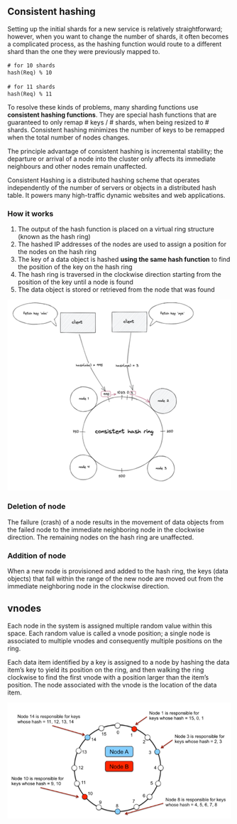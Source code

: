 ## Consistent hashing

Setting up the initial shards for a new service is relatively straightforward; however, when you want to change the number of shards, it often becomes a complicated process, as the hashing function would route to a different shard than the one they were previously mapped to.

```
# for 10 shards
hash(Req) % 10

# for 11 shards
hash(Req) % 11
```

To resolve these kinds of problems, many sharding functions use **consistent hashing functions**. They are special hash functions that are guaranteed to only remap # keys / # shards, when being resized to # shards. Consistent hashing minimizes the number of keys to be remapped when the total number of nodes changes.

The principle advantage of consistent hashing is incremental stability; the departure or arrival of a node into the cluster only affects its immediate neighbours and other nodes remain unaffected.

Consistent Hashing is a distributed hashing scheme that operates independently of the number of servers or objects in a distributed hash table. It powers many high-traffic dynamic websites and web applications.

### How it works

1. The output of the hash function is placed on a virtual ring structure (known as the hash ring)
2. The hashed IP addresses of the nodes are used to assign a position for the nodes on the hash ring
3. The key of a data object is hashed **using the same hash function** to find the position of the key on the hash ring
4. The hash ring is traversed in the clockwise direction starting from the position of the key until a node is found
5. The data object is stored or retrieved from the node that was found

<img src="../../assets/consistent-hashing.png">

### Deletion of node

The failure (crash) of a node results in the movement of data objects from the failed node to the immediate neighboring node in the clockwise direction. The remaining nodes on the hash ring are unaffected.

### Addition of node

When a new node is provisioned and added to the hash ring, the keys (data objects) that fall within the range of the new node are moved out from the immediate neighboring node in the clockwise direction.

## vnodes

Each node in the system is assigned multiple random value within this space. Each random value is called a vnode position; a single node is associated to multiple vnodes and consequently multiple positions on the ring.

Each data item identified by a key is assigned to a node by hashing the data item’s key to yield its position on the ring, and then walking the ring clockwise to find the first vnode with a position larger than the item’s position. The node associated with the vnode is the location of the data item.

<img src="../../assets/consistent-hashing-vnode.png">
